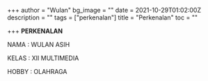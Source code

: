 +++
author = "Wulan"
bg_image = ""
date = 2021-10-29T01:02:00Z
description = ""
tags = ["perkenalan"]
title = "Perkenalan"
toc = ""

+++
**PERKENALAN**

NAMA : WULAN ASIH

KELAS : XII MULTIMEDIA

HOBBY : OLAHRAGA